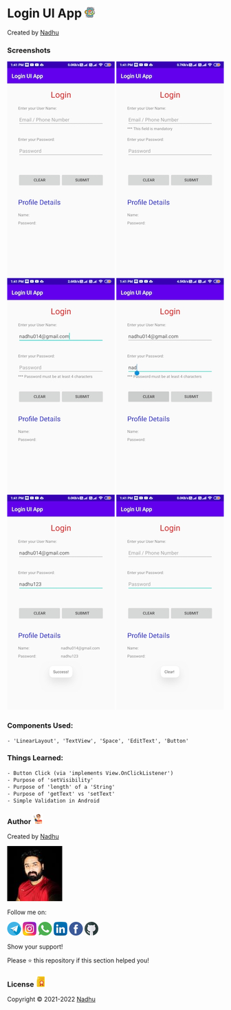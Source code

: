 # Login UI App [<img src="https://github.com/iamnadhu/Android/blob/master/Resources/extras-icon.png">](https://github.com/iamnadhu/Android)
Created by [Nadhu](https://linktr.ee/iamnadhu)


### Screenshots
![screenshot](https://github.com/iamnadhu/Android/blob/master/Core/Login%20UI%20App/Resources/01.jpg)
![screenshot](https://github.com/iamnadhu/Android/blob/master/Core/Login%20UI%20App/Resources/02.jpg)
![screenshot](https://github.com/iamnadhu/Android/blob/master/Core/Login%20UI%20App/Resources/03.jpg)
![screenshot](https://github.com/iamnadhu/Android/blob/master/Core/Login%20UI%20App/Resources/04.jpg)
![screenshot](https://github.com/iamnadhu/Android/blob/master/Core/Login%20UI%20App/Resources/05.jpg)
![screenshot](https://github.com/iamnadhu/Android/blob/master/Core/Login%20UI%20App/Resources/06.jpg)
### Components Used:
```
- 'LinearLayout', 'TextView', 'Space', 'EditText', 'Button'
```
### Things Learned:
```
- Button Click (via 'implements View.OnClickListener')
- Purpose of 'setVisibility'
- Purpose of 'length' of a 'String'
- Purpose of 'getText' vs 'setText'
- Simple Validation in Android
```


### Author [<img src="https://github.com/iamnadhu/Android/blob/master/Resources/auther-icon.png">](https://linktr.ee/iamnadhu)
Created by [Nadhu](https://linktr.ee/iamnadhu)

[<img src="https://github.com/iamnadhu/Android/blob/master/Resources/nadhu-icon.jpg">](https://linktr.ee/iamnadhu)

Follow me on: 

[<img src="https://github.com/iamnadhu/Android/blob/master/Resources/telegram-icon.png">](https://t.me/iamnadhu)
[<img src="https://github.com/iamnadhu/Android/blob/master/Resources/instagram-icon.png">](https://www.instagram.com/iamnadhu/)
[<img src="https://github.com/iamnadhu/Android/blob/master/Resources/whatsapp-icon.png">](https://api.whatsapp.com/send?phone=917293451396&lang=en)
[<img src="https://github.com/iamnadhu/Android/blob/master/Resources/linkedin-icon.png">](https://www.linkedin.com/in/iamnadhu/)
[<img src="https://github.com/iamnadhu/Android/blob/master/Resources/facebook-icon.png">](https://www.facebook.com/iamnadhu/)
[<img src="https://github.com/iamnadhu/Android/blob/master/Resources/github-icon.png">](https://github.com/iamnadhu)


Show your support!

Please ⭐️   this repository if this section helped you!


### License [<img src="https://github.com/iamnadhu/Android/blob/master/Resources/license-icon.png">](https://github.com/iamnadhu/Android)
Copyright © 2021-2022 [Nadhu](https://linktr.ee/iamnadhu)
